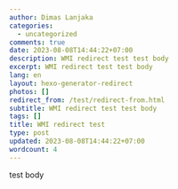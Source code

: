 ```yaml
---
author: Dimas Lanjaka
categories:
  - uncategorized
comments: true
date: 2023-08-08T14:44:22+07:00
description: WMI redirect test test body
excerpt: WMI redirect test test body
lang: en
layout: hexo-generator-redirect
photos: []
redirect_from: /test/redirect-from.html
subtitle: WMI redirect test test body
tags: []
title: WMI redirect test
type: post
updated: 2023-08-08T14:44:22+07:00
wordcount: 4
---
```


test body